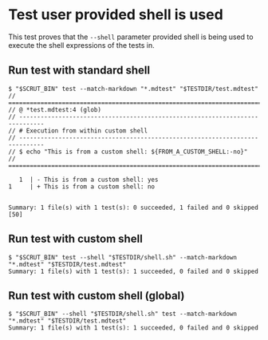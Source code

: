 # Test user provided shell is used

This test proves that the `--shell` parameter provided shell is being used to execute the shell expressions of the tests in.

## Run test with standard shell

```scrut
$ "$SCRUT_BIN" test --match-markdown "*.mdtest" "$TESTDIR/test.mdtest"
// =============================================================================
// @ *test.mdtest:4 (glob)
// -----------------------------------------------------------------------------
// # Execution from within custom shell
// -----------------------------------------------------------------------------
// $ echo "This is from a custom shell: ${FROM_A_CUSTOM_SHELL:-no}"
// =============================================================================

   1  | - This is from a custom shell: yes
1     | + This is from a custom shell: no


Summary: 1 file(s) with 1 test(s): 0 succeeded, 1 failed and 0 skipped
[50]
```

## Run test with custom shell

```scrut
$ "$SCRUT_BIN" test --shell "$TESTDIR/shell.sh" --match-markdown "*.mdtest" "$TESTDIR/test.mdtest"
Summary: 1 file(s) with 1 test(s): 1 succeeded, 0 failed and 0 skipped
```

## Run test with custom shell (global)

```scrut
$ "$SCRUT_BIN" --shell "$TESTDIR/shell.sh" test --match-markdown "*.mdtest" "$TESTDIR/test.mdtest"
Summary: 1 file(s) with 1 test(s): 1 succeeded, 0 failed and 0 skipped
```
